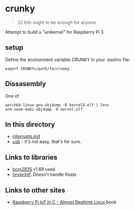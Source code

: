 # crunky

> 32 bits ought to be enough for anyone


Attempt to build a "unikernel" for Raspberry Pi 3

## setup

Define the environment variable CRUNKY in your .bashrc file:
```
export CRUNKY=/path/to/crunky
```


## Dissasembly

One of 
```
aarch64-linux-gnu-objdump -D kernel8.elf | less
arm-none-eabi-objdump -D kernel.elf 
```

## In this directory

* [interrupts.md](interrupts)
* [usb](usb) - it's not easy, that's for sure.

## Links to libraries

* [bcm2835](https://www.airspayce.com/mikem/bcm2835/) v1.68 used
* [tinyprintf](https://github.com/cjlano/tinyprintf.git). Doesn't handle floats

## Links to other sites

* [Raspberry Pi IoT In C - Almost Realtime Linux ](https://www.iot-programmer.com/index.php/books/22-raspberry-pi-and-the-iot-in-c/chapters-raspberry-pi-and-the-iot-in-c/33-raspberry-pi-iot-in-c-almost-realtime-linux?showall=1) book
